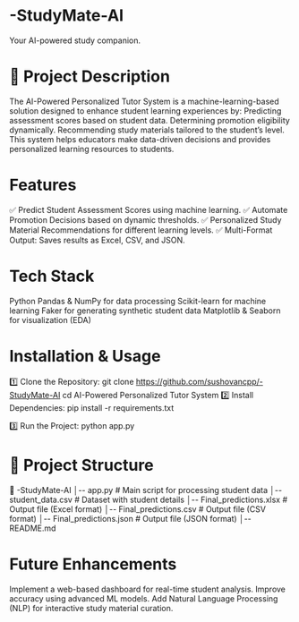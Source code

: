 # -StudyMate-AI  
Your AI-powered study companion.

# 📌 Project Description
The AI-Powered Personalized Tutor System is a machine-learning-based solution designed to enhance student learning experiences by:
        Predicting assessment scores based on student data.
        Determining promotion eligibility dynamically.
        Recommending study materials tailored to the student’s level.
        This system helps educators make data-driven decisions and provides personalized learning resources to students.

#  Features

✅ Predict Student Assessment Scores using machine learning.
✅ Automate Promotion Decisions based on dynamic thresholds.
✅ Personalized Study Material Recommendations for different learning levels.
✅ Multi-Format Output: Saves results as Excel, CSV, and JSON.

 # Tech Stack

  Python 
  Pandas & NumPy for data processing
  Scikit-learn for machine learning
  Faker for generating synthetic student data
  Matplotlib & Seaborn for visualization (EDA)

# Installation & Usage

1️⃣ Clone the Repository:
git clone https://github.com/sushovancpp/-StudyMate-AI
cd AI-Powered Personalized Tutor System
2️⃣ Install Dependencies:
        pip install -r requirements.txt

3️⃣ Run the Project:
        python app.py

# 📂 Project Structure

📁 -StudyMate-AI
│-- app.py                  # Main script for processing student data
│-- student_data.csv        # Dataset with student details
│-- Final_predictions.xlsx  # Output file (Excel format)
│-- Final_predictions.csv   # Output file (CSV format)
│-- Final_predictions.json  # Output file (JSON format)
│-- README.md          

# Future Enhancements
Implement a web-based dashboard for real-time student analysis.
Improve accuracy using advanced ML models.
Add Natural Language Processing (NLP) for interactive study material curation.
